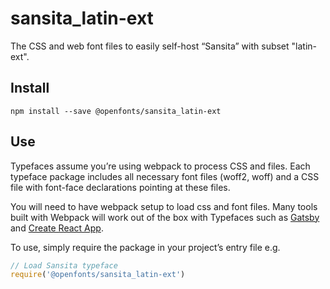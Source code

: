 
# sansita_latin-ext

The CSS and web font files to easily self-host “Sansita” with subset "latin-ext".

## Install

`npm install --save @openfonts/sansita_latin-ext`

## Use

Typefaces assume you’re using webpack to process CSS and files. Each typeface
package includes all necessary font files (woff2, woff) and a CSS file with
font-face declarations pointing at these files.

You will need to have webpack setup to load css and font files. Many tools built
with Webpack will work out of the box with Typefaces such as [Gatsby](https://github.com/gatsbyjs/gatsby)
and [Create React App](https://github.com/facebookincubator/create-react-app).

To use, simply require the package in your project’s entry file e.g.

```javascript
// Load Sansita typeface
require('@openfonts/sansita_latin-ext')
```
